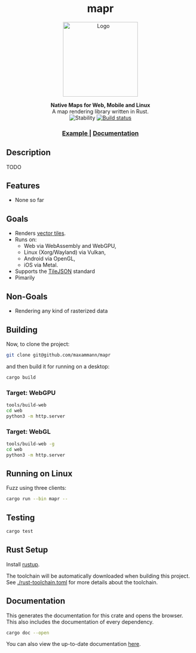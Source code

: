 <h1 align="center">mapr</h1>
<p align="center">
  <img width=200px alt="Logo" src="https://">
</p>
<div align="center">
  <strong>Native Maps for Web, Mobile and Linux</strong>
</div>
<div align="center">
  A map rendering library written in Rust.
</div>

<div align="center">
  <img src="https://img.shields.io/badge/stability-experimental-orange.svg?style=flat-square" 
      alt="Stability" />
  <a href="https://github.com/maxammann/mapr/actions/workflows/rust.yml">    
    <img src="https://github.com/maxammann/mapr/actions/workflows/rust.yml/badge.svg"
        alt="Build status" />
  </a>
</div>

<div align="center">
  <h3>
    <a href="https://">
      Example
    </a>
    <span> | </span>
    <a href="https://maxammann.github.io/mapr">
      Documentation
    </a>
  </h3>
</div>


## Description

TODO


## Features

* None so far

## Goals

* Renders [vector tiles](https://docs.mapbox.com/vector-tiles/specification/).
* Runs on:
  * Web via WebAssembly and WebGPU,
  * Linux (Xorg/Wayland) via Vulkan,
  * Android via OpenGL,
  * iOS via Metal.
* Supports the [TileJSON](https://docs.mapbox.com/help/glossary/tilejson/) standard
* Pimarily 

## Non-Goals

* Rendering any kind of rasterized data

## Building

Now, to clone the project:

```bash
git clone git@github.com/maxammann/mapr
```

and then build it for running on a desktop:

```bash
cargo build
```

### Target: WebGPU

```bash
tools/build-web
cd web
python3 -m http.server
```

### Target: WebGL

```bash
tools/build-web -g
cd web
python3 -m http.server
```

## Running on Linux

Fuzz using three clients:

```bash
cargo run --bin mapr --
```

## Testing

```bash
cargo test
```

## Rust Setup

Install [rustup](https://rustup.rs/).

The toolchain will be automatically downloaded when building this project. See [./rust-toolchain.toml](./rust-toolchain.toml) for more details about the toolchain.

## Documentation

This generates the documentation for this crate and opens the browser. This also includes the documentation of every
dependency.

```bash
cargo doc --open
```

You can also view the up-to-date documentation [here](https://).

